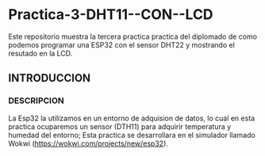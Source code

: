 # Practica-3-DHT11--CON--LCD
Este repositorio muestra la tercera practica practica del diplomado de como podemos programar una ESP32 con el sensor DHT22 y mostrando el resutado en la LCD.
## INTRODUCCION
### DESCRIPCION
La Esp32 la utilizamos en un entorno de adquision de datos, lo cual en esta practica ocuparemos un sensor (DTH11) para adquirir temperatura y humedad del entorno; Esta practica se desarrollara en el simulador llamado Wokwi (https://wokwi.com/projects/new/esp32).
